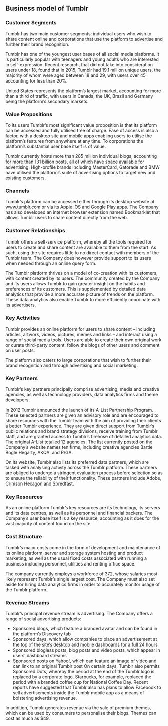 Business model of Tumblr
------------------------

 ### Customer Segments

 Tumblr has two main customer segments: individual users who wish to share content online and corporations that use the platform to advertise and further their brand recognition.

 Tumblr has one of the youngest user bases of all social media platforms. It is particularly popular with teenagers and young adults who are interested in self-expression. Recent research, that did not take into consideration users under 18, found that in 2015, Tumblr had 19.1 million unique users, the majority of whom were aged between 18 and 29, with users over 45 accounting for less than 20%.

 United States represents the platform’s largest market, accounting for more than a third of traffic, with users in Canada, the UK, Brazil and Germany being the platform’s secondary markets.

 ### Value Propositions

 To its users Tumblr’s most significant value proposition is that its platform can be accessed and fully utilised free of charge. Ease of access is also a factor, with a desktop site and mobile apps enabling users to utilise the platform’s features from anywhere at any time. To corporations the platform’s substantial user base itself is of value.

 Tumblr currently hosts more than 285 million individual blogs, accounting for more than 131 billion posts, all of which have space available for advertising. High-profile brands including MasterCard, Gatorade and BMW have utilised the platform’s suite of advertising options to target new and existing customers.

 ### Channels

 Tumblr’s platform can be accessed either through its desktop website at www.tumblr.com or via its Apple iOS and Google Play apps. The Company has also developed an internet browser extension named Bookmarklet that allows Tumblr users to share content directly from the web.

 ### Customer Relationships

 Tumblr offers a self-service platform, whereby all the tools required for users to create and share content are available to them from the start. As such, using the site requires little to no direct contact with members of the Tumblr team. The Company does however provide support to its users when needed through an online query form.

 The Tumblr platform thrives on a model of co-creation with its customers, with content created by its users. The community created by the Company and its users allows Tumblr to gain greater insight on the habits and preferences of its customers. This is supplemented by detailed data analytics that provide a more accurate picture of trends on the platform. These data analytics also enable Tumblr to more efficiently coordinate with its advertisers.

 ### Key Activities

 Tumblr provides an online platform for users to share content – including articles, artwork, videos, pictures, memes and links – and interact using a range of social media tools. Users are able to create their own original work or curate third-party content, follow the blogs of other users and comment on user posts.

 The platform also caters to large corporations that wish to further their brand recognition and through advertising and social marketing.

 ### Key Partners

 Tumblr’s key partners principally comprise advertising, media and creative agencies, as well as technology providers, data analytics firms and theme developers.

 In 2012 Tumblr announced the launch of its A-List Partnership Program. These selected partners are given an advisory role and are encouraged to share resources with the Tumblr team with the aim of providing their clients a better Tumblr experience. They are given direct support from Tumblr’s public relations and brand strategy divisions, receive training from Tumblr staff, and are granted access to Tumblr’s firehose of detailed analytics data. The original A-List totalled 12 agencies. The list currently posted on the Company’s website names ten firms, including creative agencies Bartle Bogle Hegarty, AKQA, and R/GA.

 On its website, Tumblr also lists its preferred data partners, which are tasked with analysing activity across the Tumblr platform. These partners are obliged to undergo a stringent evaluation process before selection so as to ensure the reliability of their functionality. These partners include Adobe, Crimson Hexagon and Spredfast.

 ### Key Resources

 As an online platform Tumblr’s key resources are its technology, its servers and its data centres, as well as its personnel and financial backers. The Company’s user base itself is a key resource, accounting as it does for the vast majority of content found on the site.

 ### Cost Structure

 Tumblr’s major costs come in the form of development and maintenance of its online platform, server and storage system hosting and product marketing, as well as the usual fixed costs associated with running a business including personnel, utilities and renting office space.

 The company currently employs a workforce of 372, whose salaries most likely represent Tumblr’s single largest cost. The Company must also set aside for hiring data analytics firms in order to accurately monitor usage of the Tumblr platform.

 ### Revenue Streams

 Tumblr’s principal revenue stream is advertising. The Company offers a range of social advertising products:

  * Sponsored blogs, which feature a branded avatar and can be found in the platform’s Discovery tab
 * Sponsored days, which allow companies to place an advertisement at the top of the site’s desktop and mobile dashboards for a full 24 hours
 * Sponsored blogless posts, blog posts and video posts, which appear in users’ dashboard streams
 * Sponsored posts on Yahoo!, which can feature an image of video and can link to an original Tumblr post
  On certain days, Tumblr also permits Sponsored Dots, whereby the period at the end of the Tumblr logo is replaced by a corporate logo. Starbucks, for example, replaced the period with a branded coffee cup for National Coffee Day. Recent reports have suggested that Tumblr also has plans to allow Facebook to sell advertisements inside the Tumblr mobile app as a means of bolstering advertising revenue.

 In addition, Tumblr generates revenue via the sale of premium themes, which can be used by consumers to personalise their blogs. Themes can cost as much as $49.